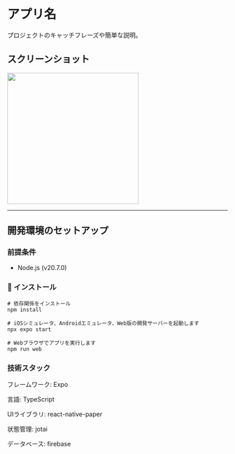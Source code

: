 # アプリ名

プロジェクトのキャッチフレーズや簡単な説明。

## スクリーンショット
<img src="./path/to/screenshot.png" width="300" />

---

## 開発環境のセットアップ

### 前提条件
- Node.js (v20.7.0)

### 🚀 インストール

```
# 依存関係をインストール
npm install

# iOSシミュレータ、Androidエミュレータ、Web版の開発サーバーを起動します
npx expo start

# Webブラウザでアプリを実行します
npm run web
```

### 技術スタック
フレームワーク: Expo

言語: TypeScript

UIライブラリ: react-native-paper

状態管理: jotai

データベース: firebase
